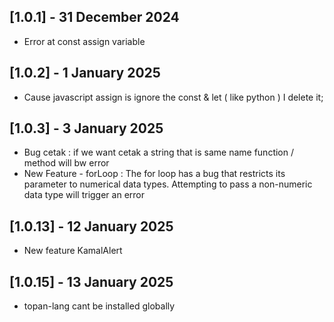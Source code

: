 ## [1.0.1] - 31 December 2024

- Error at const assign variable

## [1.0.2] - 1 January 2025

- Cause javascript assign is ignore the const & let ( like python ) I delete it;

## [1.0.3] - 3 January 2025

- Bug cetak : if we want cetak a string that is same name function / method will bw error
- New Feature - forLoop : The for loop has a bug that restricts its parameter to numerical data types. Attempting to pass a non-numeric data type will trigger an error

## [1.0.13] - 12 January 2025

- New feature KamalAlert

## [1.0.15] - 13 January 2025

- topan-lang cant be installed globally
